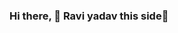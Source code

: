 ### Hi there, 👋 Ravi yadav this side🤗

<!--
**raviyadav44/raviyadav44** is a ✨ _special_ ✨ repository because its `README.md` (this file) appears on your GitHub profile.

Here are some ideas to get you started:

- 🔭 I’m currently working on some deep learning projects from kaggle and coursera.
- 🌱 I’m currently learning deep learning and computer vision.
- 👯 I’m looking to collaborate on data science and machine learning projects.
- 🤔 I’m looking for internships in DSML.
- 🎯 Goal (2020): Contribute openly to Data Science and Machine Learning community and exploring and doing intresting projects.


Note: Please do not spam on the above mentioned profiles😌.
-💼 skills_with_proficiency = {'Python': 'intermidate', 'SQL': 'Intermidiate', 'DSA': 'Intermidiate', 'HTML & CSS': 'Beginner'}
-🔧 tools = ['numpy', 'pandas', 'sklearn','matplotlib', 'seaborn', 'keras','dtale']
-☁ cloud_architecture = ['heroku', 'aws sagemaker']
-📒 kaggle_competitions = 2


- 📫 How to reach me:
LinkedIn: https://www.linkedin.com/in/ravi-yadav-471508193/
kaggle: https://www.kaggle.com/raviyaduvansi
twitter: https://twitter.com/RaviYad94128356


